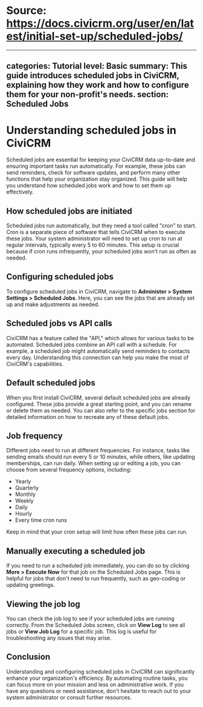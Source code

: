 # Source: https://docs.civicrm.org/user/en/latest/initial-set-up/scheduled-jobs/

---
categories: Tutorial
level: Basic
summary: This guide introduces scheduled jobs in CiviCRM, explaining how they work and how to configure them for your non-profit's needs.
section: Scheduled Jobs
---

# Understanding scheduled jobs in CiviCRM

Scheduled jobs are essential for keeping your CiviCRM data up-to-date and ensuring important tasks run automatically. For example, these jobs can send reminders, check for software updates, and perform many other functions that help your organization stay organized. This guide will help you understand how scheduled jobs work and how to set them up effectively.

## How scheduled jobs are initiated

Scheduled jobs run automatically, but they need a tool called "cron" to start. Cron is a separate piece of software that tells CiviCRM when to execute these jobs. Your system administrator will need to set up cron to run at regular intervals, typically every 5 to 60 minutes. This setup is crucial because if cron runs infrequently, your scheduled jobs won't run as often as needed.

## Configuring scheduled jobs

To configure scheduled jobs in CiviCRM, navigate to **Administer > System Settings > Scheduled Jobs**. Here, you can see the jobs that are already set up and make adjustments as needed.

## Scheduled jobs vs API calls

CiviCRM has a feature called the "API," which allows for various tasks to be automated. Scheduled jobs combine an API call with a schedule. For example, a scheduled job might automatically send reminders to contacts every day. Understanding this connection can help you make the most of CiviCRM's capabilities.

## Default scheduled jobs

When you first install CiviCRM, several default scheduled jobs are already configured. These jobs provide a great starting point, and you can rename or delete them as needed. You can also refer to the specific jobs section for detailed information on how to recreate any of these default jobs.

## Job frequency

Different jobs need to run at different frequencies. For instance, tasks like sending emails should run every 5 or 10 minutes, while others, like updating memberships, can run daily. When setting up or editing a job, you can choose from several frequency options, including:

- Yearly
- Quarterly
- Monthly
- Weekly
- Daily
- Hourly
- Every time cron runs

Keep in mind that your cron setup will limit how often these jobs can run.

## Manually executing a scheduled job

If you need to run a scheduled job immediately, you can do so by clicking **More > Execute Now** for that job on the Scheduled Jobs page. This is helpful for jobs that don't need to run frequently, such as geo-coding or updating greetings.

## Viewing the job log

You can check the job log to see if your scheduled jobs are running correctly. From the Scheduled Jobs screen, click on **View Log** to see all jobs or **View Job Log** for a specific job. This log is useful for troubleshooting any issues that may arise.

## Conclusion

Understanding and configuring scheduled jobs in CiviCRM can significantly enhance your organization's efficiency. By automating routine tasks, you can focus more on your mission and less on administrative work. If you have any questions or need assistance, don't hesitate to reach out to your system administrator or consult further resources.
